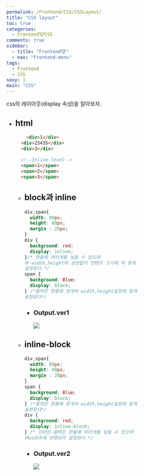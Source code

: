```yaml
---
permalink: /Frontend/CSS/CSSLayout/
title: "CSS layout"
toc: true
categories:
  - Frontend🐮CSS
comments: true
sidebar:
  - title: "Frontend🐮"
  - nav: "Frontend-menu"
tags:
  - Frontend
  - CSS
sexy: 1
main: "CSS"
---
```

css의 레이아웃(display 속성)을 알아보자. 

- ## html
  
    ```html
        <div>1</div>
      <div>23435</div>
      <div>3</div>
      
      <!--Inline-level-->
      <span>1</span>
      <span>2</span>
      <span>3</span>
    ```

  - ## block과 inline
    
      ```css
      div,span{
        width: 80px;
        height: 80px;
        margin : 20px;
      }
      div {
        background: red;
        display: inline;
      }/* 한줄에 여러개를 넣을 수 있으며
      위 width,height와 상관없이 컨텐츠 크기에 딱 맞게
      설정된다.*/
      span {
        background: Blue;
        display: block;
      } /*블락은 한줄에 한개씩 width,height설정에 맞게 
      표현된다*/
      
      ```
    - ### Output.ver1

      ![]({{site.baseurl}}/assets/images/web/css레이아웃1.png)

  - ## inline-block
    
    ```css
    div,span{
      width: 80px;
      height: 80px;
      margin : 20px;
    }
    span {
      background: Blue;
      display: block;
    } /*블락은 한줄에 한개씩 width,height설정에 맞게 
    표현된다*/
    div {
      background: red;
      display: inline-block;
    } /* 인라인-블락은 한줄에 여러개를 넣을 수 있으며
    위width에 반영되어 설정된다.*/
    ```

    - ### Output.ver2

      ![]({{site.baseurl}}/assets/images/web/css레이아웃2.png)